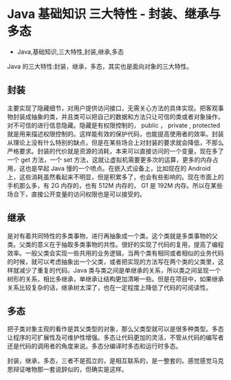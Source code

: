 # Java 基础知识 三大特性 - 封装、继承与多态
- Java,基础知识,三大特性,封装,继承,多态

Java 的三大特性:封装，继承，多态，其实也是面向对象的三大特性。


## 封装

主要实现了隐藏细节，对用户提供访问接口，无需关心方法的具体实现。把客观事物封装成抽象的类，并且类可以把自己的数据和方法只让可信的类或者对象操作，对不可信的进行信息隐藏。隐藏是有权限控制的， public ， private , protected 就是用来描述权限控制的。这样能有效的保护代码，也能提高使用者的效率。封装从理论上没有什么特别的缺点，但是在某些场合上对封装的要求就会降低，不那么严格要求。封装的代价就是资源的消耗，本来可以直接访问的一个变量，现在多了一个 get 方法，一个 set 方法，这就让虚拟机需要更多次的运算，更多的内存占用，这也是早起 Java 慢的一个喷点。在嵌入式设备上，比如现在的 Android 上，这些消耗虽然看起来不明显，但是积累多了，也会有些影响的。现在市面上的手机那么多，有 2G 内存的，也有 512M 内存的， G1 是 192M 内存。所以在某些场合下，直接公开变量的访问权限也是可以接受的。

## 继承
是对有着共同特性的多类事物，进行再抽象成一个类。这个类就是多类事物的父类。父类的意义在于抽取多类事物的共性。很好的实现了代码的复用，提高了编程效率。一般父类会实现一些共用的业务逻辑，当两个类有相同或者相似的业务代码的时候，就可以考虑抽象出一个父类，或者把实现的方法写在两个类的父类里，这样就减少了重复的代码。Java 类与类之间是单继承的关系，所以类之间呈现一个树形的关系，相比多继承，单继承让结构更加清晰一些。但是在项目中，如果继承关系比较复杂的话，继承树太深了，也在一定程度上降低了代码的可阅读性。

## 多态
把子类对象主观的看作是其父类型的对象，那么父类型就可以是很多种类型。多态让程序的可扩展性及可维护性增强。多态让代码更加的灵活，不管从代码的编写者还是代码的调用者的角度来说。多态分编译时多态和运行时多态。

封装，继承，多态，三者不是孤立的，是相互联系的，是一整套的。感觉感觉马克思辩证唯物那一套说辞似的，但确实是这样。